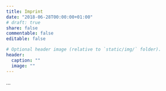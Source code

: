 ```yaml
---
title: Imprint
date: "2018-06-28T00:00:00+01:00"
# draft: true
share: false
commentable: false
editable: false

# Optional header image (relative to `static/img/` folder).
header:
  caption: ""
  image: ""
---
```


...
